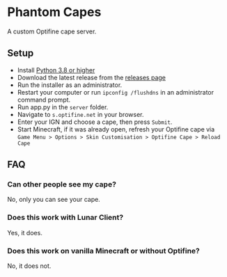 # Phantom Capes

A custom Optifine cape server.

## Setup

- Install [Python 3.8 or higher](https://www.python.org/downloads/)
- Download the latest release from the [releases page](https://github.com/anotherpillow/phantom-capes/releases)
- Run the installer as an administrator.
- Restart your computer or run `ipconfig /flushdns` in an administrator command prompt.
- Run app.py in the `server` folder.
- Navigate to `s.optifine.net` in your browser.
- Enter your IGN and choose a cape, then press `Submit`.
- Start Minecraft, if it was already open, refresh your Optifine cape via `Game Menu > Options > Skin Customisation > Optifine Cape > Reload Cape`

## FAQ

### Can other people see my cape?

No, only you can see your cape.

### Does this work with Lunar Client?

Yes, it does.

### Does this work on vanilla Minecraft or without Optifine?

No, it does not.
